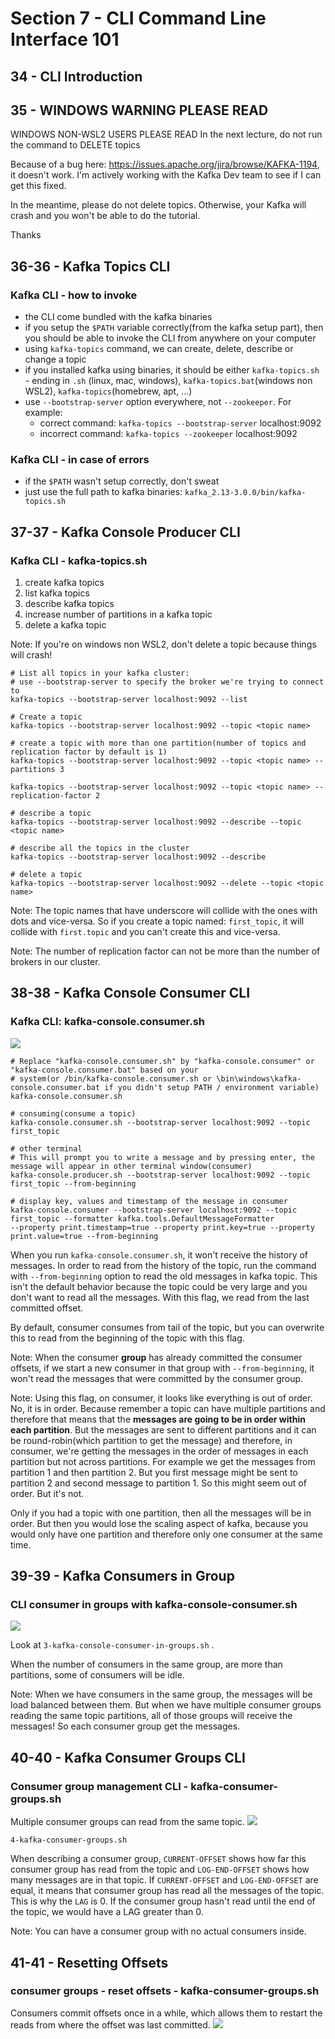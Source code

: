 # Section 7 - CLI Command Line Interface 101

## 34 - CLI Introduction
 
## 35 - WINDOWS WARNING PLEASE READ
WINDOWS NON-WSL2 USERS PLEASE READ
In the next lecture, do not run the command to DELETE topics

Because of a bug here: https://issues.apache.org/jira/browse/KAFKA-1194, it doesn't work. I'm actively working with the Kafka Dev team to
see if I can get this fixed.

In the meantime, please do not delete topics. Otherwise, your Kafka will crash and you won't be able to do the tutorial.

Thanks

## 36-36 - Kafka Topics CLI
### Kafka CLI - how to invoke
- the CLI come bundled with the kafka binaries
- if you setup the `$PATH` variable correctly(from the kafka setup part), then you should be able to invoke the CLI from anywhere
on your computer
- using `kafka-topics` command, we can create, delete, describe or change a topic
- if you installed kafka using binaries, it should be either `kafka-topics.sh` - ending in `.sh` (linux, mac, windows), `kafka-topics.bat`(windows non WSL2),
`kafka-topics`(homebrew, apt, ...)
- use `--bootstrap-server` option everywhere, not `--zookeeper`. For example:
    - correct command: `kafka-topics --bootstrap-server` localhost:9092
    - incorrect command: `kafka-topics --zookeeper` localhost:9092

### Kafka CLI - in case of errors
- if the `$PATH` wasn't setup correctly, don't sweat
- just use the full path to kafka binaries: `kafka_2.13-3.0.0/bin/kafka-topics.sh`

## 37-37 - Kafka Console Producer CLI
### Kafka CLI - kafka-topics.sh
1. create kafka topics
2. list kafka topics
3. describe kafka topics
4. increase number of partitions in a kafka topic
5. delete a kafka topic

Note: If you're on windows non WSL2, don't delete a topic because things will crash!

```shell
# List all topics in your kafka cluster:
# use --bootstrap-server to specify the broker we're trying to connect to
kafka-topics --bootstrap-server localhost:9092 --list

# Create a topic
kafka-topics --bootstrap-server localhost:9092 --topic <topic name>

# create a topic with more than one partition(number of topics and replication factor by default is 1)
kafka-topics --bootstrap-server localhost:9092 --topic <topic name> --partitions 3

kafka-topics --bootstrap-server localhost:9092 --topic <topic name> --replication-factor 2

# describe a topic
kafka-topics --bootstrap-server localhost:9092 --describe --topic <topic name>

# describe all the topics in the cluster
kafka-topics --bootstrap-server localhost:9092 --describe

# delete a topic
kafka-topics --bootstrap-server localhost:9092 --delete --topic <topic name>
```

Note: The topic names that have underscore will collide with the ones with dots and vice-versa. So if you create a topic named: `first_topic`,
it will collide with `first.topic` and you can't create this and vice-versa.

Note: The number of replication factor can not be more than the number of brokers in our cluster.

## 38-38 - Kafka Console Consumer CLI
### Kafka CLI: kafka-console.consumer.sh
![](./img/38-38-1.png)

```shell
# Replace "kafka-console.consumer.sh" by "kafka-console.consumer" or "kafka-console.consumer.bat" based on your 
# system(or /bin/kafka-console.consumer.sh or \bin\windows\kafka-console.consumer.bat if you didn't setup PATH / environment variable)
kafka-console.consumer.sh

# consuming(consume a topic)
kafka-console.consumer.sh --bootstrap-server localhost:9092 --topic first_topic

# other terminal
# This will prompt you to write a message and by pressing enter, the message will appear in other terminal window(consumer)
kafka-console.producer.sh --bootstrap-server localhost:9092 --topic first_topic --from-beginning

# display key, values and timestamp of the message in consumer
kafka-console.consumer --bootstrap-server localhost:9092 --topic first_topic --formatter kafka.tools.DefaultMessageFormatter
--property print.timestamp=true --property print.key=true --property print.value=true --from-beginning
```
When you run `kafka-console.consumer.sh`, it won't receive the history of messages. In order to read from the history of the topic,
run the command with `--from-beginning` option to read the old messages in kafka topic. This isn't the default behavior because the topic
could be very large and you don't want to read all the messages. With this flag, we read from the last committed offset.

By default, consumer consumes from tail of the topic, but you can overwrite this to read from the beginning of the topic with this flag.

Note: When the consumer **group** has already committed the consumer offsets, if we start a new consumer in that group with `--from-beginning`,
it won't read the messages that were committed by the consumer group.

Note: Using this flag, on consumer, it looks like everything is out of order. No, it is in order. Because remember a topic can have multiple
partitions and therefore that means that the **messages are going to be in order within each partition**. But the messages are sent to 
different partitions and it can be round-robin(which partition to get the message) and therefore, in consumer, we're getting the messages
in the order of messages in each partition but not across partitions. For example we get the messages from partition 1 and then partition 2.
But you first message might be sent to partition 2 and second message to partition 1. So this might seem out of order. But it's not.

Only if you had a topic with one partition, then all the messages will be in order. But then you would lose the scaling aspect of kafka, because
you would only have one partition and therefore only one consumer at the same time.

## 39-39 - Kafka Consumers in Group
### CLI consumer in groups with kafka-console-consumer.sh
![](./img/39-39-1.png)

Look at `3-kafka-console-consumer-in-groups.sh` .

When the number of consumers in the same group, are more than partitions, some of consumers will be idle.

Note: When we have consumers in the same group, the messages will be load balanced between them. But when we have multiple consumer groups
reading the same topic partitions, all of those groups will receive the messages! So each consumer group get the messages.

## 40-40 - Kafka Consumer Groups CLI
### Consumer group management CLI - kafka-consumer-groups.sh
Multiple consumer groups can read from the same topic.
![](./img/40-40-1.png)

`4-kafka-consumer-groups.sh`

When describing a consumer group, `CURRENT-OFFSET` shows how far this consumer group has read from the topic and `LOG-END-OFFSET` shows
how many messages are in that topic. If `CURRENT-OFFSET` and `LOG-END-OFFSET` are equal, it means that consumer group has read all the messages
of the topic. This is why the `LAG` is 0. If the consumer group hasn't read until the end of the topic, we would have a LAG greater than 0.

Note: You can have a consumer group with no actual consumers inside.

## 41-41 - Resetting Offsets
### consumer groups - reset offsets - kafka-consumer-groups.sh
Consumers commit offsets once in a while, which allows them to restart the reads from where the offset was last committed.
![](./img/41-41-1.png)